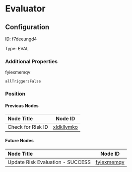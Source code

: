 # Evaluator
## Configuration
ID:  f7deeungd4

Type: EVAL 







### Additional Properties
fyiexmemqv
```string 
allTriggersFalse
```





### Position

#### Previous Nodes
| Node Title | Node ID |
| :------------- | ------------ |
| Check for RIsk ID | [xldkllymko](./xldkllymko.md) | 
 
 #### Future Nodes
| Node Title | Node ID |
| :------------- | ------------ |
| Update Risk Evaluation - SUCCESS |[fyiexmemqv](./fyiexmemqv.md) | 